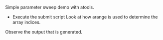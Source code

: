 Simple parameter sweep demo with atools.

* Execute the submit script
  Look at how arange is used to determine the array indices.

Observe the output that is generated.
